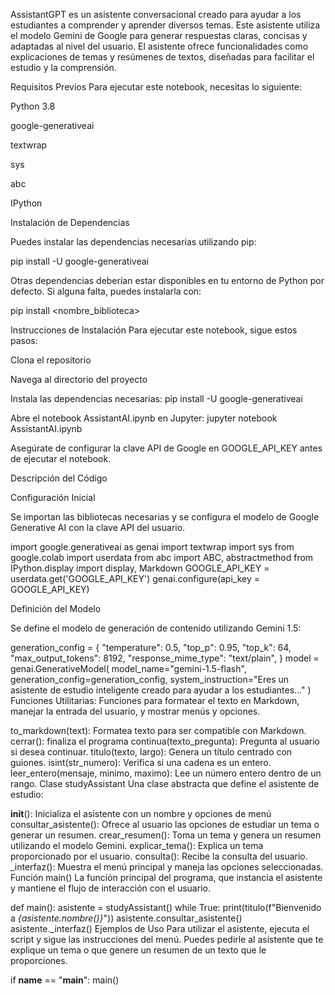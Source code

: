 AssistantGPT es un asistente conversacional creado para ayudar a los estudiantes a comprender y aprender diversos temas. Este asistente utiliza el modelo Gemini de Google para generar respuestas claras, concisas y adaptadas al nivel del usuario. El asistente ofrece funcionalidades como explicaciones de temas y resúmenes de textos, diseñadas para facilitar el estudio y la comprensión.

Requisitos Previos
Para ejecutar este notebook, necesitas lo siguiente:

Python 3.8

google-generativeai

textwrap

sys

abc

IPython

Instalación de Dependencias

Puedes instalar las dependencias necesarias utilizando pip:

pip install -U google-generativeai

Otras dependencias deberían estar disponibles en tu entorno de Python por defecto. Si alguna falta, puedes instalarla con:

pip install <nombre_biblioteca>

Instrucciones de Instalación
Para ejecutar este notebook, sigue estos pasos:

Clona el repositorio

Navega al directorio del proyecto

Instala las dependencias necesarias: pip install -U google-generativeai

Abre el notebook AssistantAI.ipynb en Jupyter: jupyter notebook AssistantAI.ipynb

Asegúrate de configurar la clave API de Google en GOOGLE_API_KEY antes de ejecutar el notebook.

Descripción del Código

Configuración Inicial

Se importan las bibliotecas necesarias y se configura el modelo de Google Generative AI con la clave API del usuario.

   import google.generativeai as genai
   import textwrap
   import sys
   from google.colab import userdata
   from abc import ABC, abstractmethod
   from IPython.display import display, Markdown
   GOOGLE_API_KEY = userdata.get('GOOGLE_API_KEY')
   genai.configure(api_key = GOOGLE_API_KEY)

   
Definición del Modelo

Se define el modelo de generación de contenido utilizando Gemini 1.5:

   generation_config = {
     "temperature": 0.5,
     "top_p": 0.95,
     "top_k": 64,
     "max_output_tokens": 8192,
     "response_mime_type": "text/plain",
   }
   model = genai.GenerativeModel(
     model_name="gemini-1.5-flash",
     generation_config=generation_config,
     system_instruction="Eres un asistente de estudio inteligente creado para ayudar a los estudiantes..."
   )
Funciones Utilitarias: Funciones para formatear el texto en Markdown, manejar la entrada del usuario, y mostrar menús y opciones.

to_markdown(text): Formatea texto para ser compatible con Markdown.
cerrar(): finaliza el programa
continua(texto_pregunta): Pregunta al usuario si desea continuar.
titulo(texto, largo): Genera un título centrado con guiones.
isint(str_numero): Verifica si una cadena es un entero.
leer_entero(mensaje, minimo, maximo): Lee un número entero dentro de un rango.
Clase studyAssistant Una clase abstracta que define el asistente de estudio:

__init__(): Inicializa el asistente con un nombre y opciones de menú
consultar_asistente(): Ofrece al usuario las opciones de estudiar un tema o generar un resumen.
crear_resumen(): Toma un tema y genera un resumen utilizando el modelo Gemini.
explicar_tema(): Explica un tema proporcionado por el usuario.
consulta(): Recibe la consulta del usuario.
_interfaz(): Muestra el menú principal y maneja las opciones seleccionadas.
Función main() La función principal del programa, que instancia el asistente y mantiene el flujo de interacción con el usuario.

def main():
   asistente = studyAssistant()
   while True:
       print(titulo(f"Bienvenido a *{asistente.nombre()}*"))
       asistente.consultar_asistente()
       asistente._interfaz()
Ejemplos de Uso Para utilizar el asistente, ejecuta el script y sigue las instrucciones del menú. Puedes pedirle al asistente que te explique un tema o que genere un resumen de un texto que le proporciones.

if __name__ == "__main__": main() 
